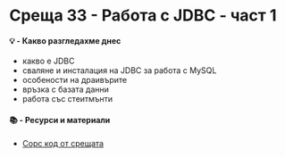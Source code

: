 # Среща 33 - Работа с JDBC - част 1
 
#### 💡 - Какво разгледахме днес
- какво е JDBC 
- сваляне и инсталация на JDBC за работа с MySQL
- особености на драивърите 
- връзка с базата данни
- работа със стеитмънти

 #### 📚 - Ресурси и материали
<!-- - [Видео от срещата](https://www.youtube.com/watch?v=BywaSROUpG0&list=PLyZOguednhL7C1GkRRIMZ7P5d6UQ0cT8D&index=31) -->
- [Сорс код от срещата](./source/)